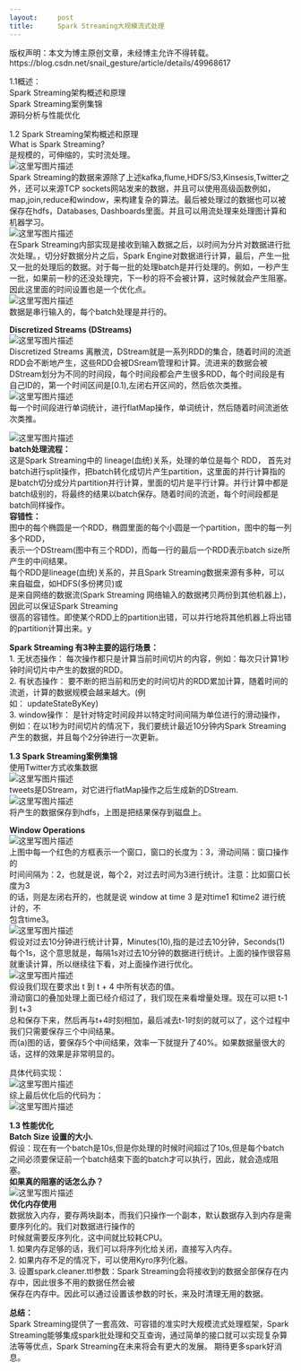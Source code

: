 ```yaml
---
layout:     post
title:      Spark Streaming大规模流式处理
---
```

<div id="article_content" class="article_content clearfix csdn-tracking-statistics" data-pid="blog" data-mod="popu_307" data-dsm="post">
								<div class="article-copyright">
					版权声明：本文为博主原创文章，未经博主允许不得转载。					https://blog.csdn.net/snail_gesture/article/details/49968617				</div>
								            <div id="content_views" class="markdown_views prism-atom-one-dark">
							<!-- flowchart 箭头图标 勿删 -->
							<svg xmlns="http://www.w3.org/2000/svg" style="display: none;"><path stroke-linecap="round" d="M5,0 0,2.5 5,5z" id="raphael-marker-block" style="-webkit-tap-highlight-color: rgba(0, 0, 0, 0);"></path></svg>
							<p>1.1概述： <br>
    Spark Streaming架构概述和原理 <br>
    Spark Streaming案例集锦 <br>
    源码分析与性能优化</p>

<p>1.2   Spark Streaming架构概述和原理 <br>
    What is Spark Streaming? <br>
        是规模的，可伸缩的，实时流处理。 <br>
<img src="https://img-blog.csdn.net/20151121220916416" alt="这里写图片描述" title=""> <br>
 Spark Streaming的数据来源除了上述kafka,flume,HDFS/S3,Kinsesis,Twitter之外，还可以来源TCP sockets网站发来的数据，并且可以使用高级函数例如，map,join,reduce和window，来构建复杂的算法。最后被处理过的数据也可以被保存在hdfs，Databases, Dashboards里面。并且可以用流处理来处理图计算和机器学习。 <br>
<img src="https://img-blog.csdn.net/20151121220943476" alt="这里写图片描述" title=""> <br>
在Spark Streaming内部实现是接收到输入数据之后，以时间为分片对数据进行批次处理。，切分好数据分片之后，Spark Engine对数据进行计算，最后，产生一批又一批的处理后的数据。对于每一批的处理batch是并行处理的。例如，一秒产生一批，如果前一秒的还没处理完，下一秒的将不会被计算，这时候就会产生阻塞。因此这里面的时间设置也是一个优化点。 <br>
<img src="https://img-blog.csdn.net/20151121221023985" alt="这里写图片描述" title=""> <br>
数据是串行输入的，每个batch处理是并行的。</p>

<p><strong>Discretized Streams (DStreams)</strong> <br>
<img src="https://img-blog.csdn.net/20151121221110521" alt="这里写图片描述" title=""> <br>
Discretized Streams 离散流，DStream就是一系列RDD的集合，随着时间的流逝RDD会不断地产生，这些RDD会被DSream管理和计算。流进来的数据会被DStream划分为不同的时间段，每个时间段都会产生很多RDD，每个时间段是有自己ID的，第一个时间区间是[0.1),左闭右开区间的，然后依次类推。 <br>
<img src="https://img-blog.csdn.net/20151121221124700" alt="这里写图片描述" title=""> <br>
每一个时间段进行单词统计，进行flatMap操作，单词统计，然后随着时间流逝依次类推。</p>

<p><img src="https://img-blog.csdn.net/20151121221205676" alt="这里写图片描述" title=""> <br>
<strong>batch处理流程：</strong> <br>
        这是Spark Streaming中的 lineage(血统)关系，处理的单位是每个  RDD， 首先对batch进行split操作，把batch转化成切片产生partition，这里面的并行计算指的是batch切分成分片partition并行计算，里面的切片是平行计算。并行计算中都是batch级别的，将最终的结果以batch保存。随着时间的流逝，每个时间段都是batch同样操作。 <br>
<strong>容错性：</strong> <br>
    图中的每个椭圆是一个RDD，椭圆里面的每个小圆是一个partition，图中的每一列多个RDD， <br>
    表示一个DStream(图中有三个RDD)，而每一行的最后一个RDD表示batch size所产生的中间结果。 <br>
    每个RDD是lineage(血统)关系的，并且Spark Streaming数据来源有多种，可以来自磁盘，如HDFS(多份拷贝)或 <br>
    是来自网络的数据流(Spark Streaming 网络输入的数据拷贝两份到其他机器上)，因此可以保证Spark  Streaming <br>
    很高的容错性。即使某个RDD上的partition出错，可以并行地将其他机器上将出错的partition计算出来。y</p>

<p><strong>Spark Streaming 有3种主要的运行场景：</strong> <br>
    1.     无状态操作： 每次操作都只是计算当前时间切片的内容，例如：每次只计算1秒钟时间切片中产生的数据的RDD。 <br>
    2.    有状态操作：  要不断的把当前和历史的时间切片的RDD累加计算，随着时间的流逝，计算的数据规模会越来越大。(例 <br>
            如：    updateStateByKey) <br>
    3.    window操作：   是针对特定时间段并以特定时间间隔为单位进行的滑动操作，例如：在以1秒为时间切片的情况下，我们要统计最近10分钟内Spark Streaming产生的数据，并且每个2分钟进行一次更新。</p>

<p><strong>1.3     Spark Streaming案例集锦</strong> <br>
 使用Twitter方式收集数据 <br>
<img src="https://img-blog.csdn.net/20151121221242083" alt="这里写图片描述" title=""> <br>
tweets是DStream，对它进行flatMap操作之后生成新的DStream. <br>
<img src="https://img-blog.csdn.net/20151121221304298" alt="这里写图片描述" title=""> <br>
将产生的数据保存到hdfs，上图是把结果保存到磁盘上。</p>

<p><strong>Window Operations</strong> <br>
<img src="https://img-blog.csdn.net/20151121221341432" alt="这里写图片描述" title=""> <br>
上图中每一个红色的方框表示一个窗口，窗口的长度为：3，滑动间隔：窗口操作的 <br>
时间间隔为：2，也就是说，每个2，对过去时间为3进行统计。注意：比如窗口长度为3 <br>
的话，则是左闭右开的，也就是说 window at time 3 是对time1 和time2 进行统计的，不 <br>
包含time3。 <br>
<img src="https://img-blog.csdn.net/20151121221351117" alt="这里写图片描述" title=""> <br>
假设对过去10分钟进行统计计算，Minutes(10),指的是过去10分钟，Seconds(1)每个1s，这个意思就是，每隔1s对过去10分钟的数据进行统计。上面的操作很容易就重读计算，所以继续往下看，对上面操作进行优化。 <br>
<img src="https://img-blog.csdn.net/20151121221424758" alt="这里写图片描述" title=""> <br>
假设我们现在要求出 t 到    t + 4    中所有状态的值。 <br>
滑动窗口的叠加处理上面已经介绍过了，我们现在来看增量处理。现在可以把    t-1    到    t+3 <br>
总和保存下来，然后再与t+4时刻相加，最后减去t-1时刻的就可以了，这个过程中我们只需要保存三个中间结果。 <br>
而(a)图的话，要保存5个中间结果，效率一下就提升了40%。如果数据量很大的话，这样的效果是非常明显的。</p>

<p>具体代码实现： <br>
<img src="https://img-blog.csdn.net/20151121221515727" alt="这里写图片描述" title=""> <br>
综上最后优化后的代码为： <br>
<img src="https://img-blog.csdn.net/20151121221536144" alt="这里写图片描述" title=""></p>

<p><strong>1.3    性能优化</strong> <br>
    <strong>Batch Size 设置的大小.</strong> <br>
 假设：现在有一个batch是10s,但是你处理的时候时间超过了10s,但是每个batch之间必须要保证前一个batch结束下面的batch才可以执行，因此，就会造成阻塞。 <br>
<strong>如果真的阻塞的话怎么办？</strong> <br>
<img src="https://img-blog.csdn.net/20151121221606658" alt="这里写图片描述" title=""> <br>
    <strong>优化内存使用</strong> <br>
数据放入内存，要存两块副本，而我们只操作一个副本，默认数据存入到内存是需要序列化的。我们对数据进行操作的 <br>
时候就需要反序列化，这中间就比较耗CPU。 <br>
    1.    如果内存足够的话，我们可以将序列化给关闭，直接写入内存。 <br>
    2.    如果内存不足的情况下，可以使用Kyro序列化器。 <br>
    3.    设置spark.cleaner.ttl参数：Spark Streaming会将接收到的数据全部保存在内存中，因此很多不用的数据任然会被 <br>
           保存在内存中。因此可以通过设置该参数的时长，来及时清理无用的数据。</p>

<p><strong>总结：</strong> <br>
    Spark Streaming提供了一套高效、可容错的准实时大规模流式处理框架，Spark Streaming能够集成spark批处理和交互查询，通过简单的接口就可以实现复杂算法等等优点，Spark Streaming在未来将会有更大的发展。 期待更多spark好消息。</p>            </div>
						<link href="https://csdnimg.cn/release/phoenix/mdeditor/markdown_views-9e5741c4b9.css" rel="stylesheet">
                </div>